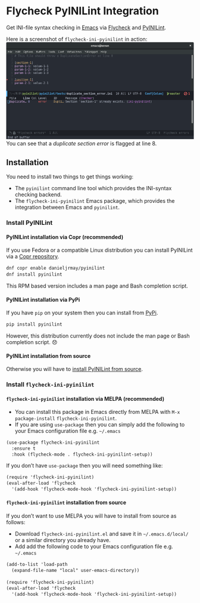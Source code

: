 # Flycheck PyINILint Integration

Get INI-file syntax checking in
[Emacs](https://www.gnu.org/software/emacs/) via
[Flycheck](https://www.flycheck.org/) and
[PyINILint](https://gitlab.com/danieljrmay/pyinilint).

Here is a screenshot of `flycheck-ini-pyinilint` in action:
![Screenshot of Flycheck PyINILint](images/screenshot.png)
You can see that a *duplicate section error* is flagged at line 8.

## Installation

You need to install two things to get things working:

* The `pyinilint` command line tool which provides the INI-syntax
  checking backend.
* The `flycheck-ini-pyinilint` Emacs package, which provides the
  integration between Emacs and `pyinilint`.

### Install PyINILint

#### PyINILint installation via Copr (recommended)

If you use Fedora or a compatible Linux distribution you can install
PyINILint via a [Copr
repository](https://copr.fedorainfracloud.org/coprs/danieljrmay/pyinilint/).

```sh
dnf copr enable danieljrmay/pyinilint
dnf install pyinilint
```

This RPM based version includes a man page and Bash completion script.

#### PyINILint installation via PyPi

If you have `pip` on your system then you can install from
[PyPi](https://pypi.org/project/pyinilint/).

```sh
pip install pyinilint
```

However, this distribution currently does not include the man page or
Bash completion script. 😞

#### PyINILint installation from source

Otherwise you will have to [install PyINILint from
source](https://gitlab.com/danieljrmay/pyinilint).

### Install `flycheck-ini-pyinilint`

#### `flycheck-ini-pyinilint` installation via MELPA (recommended)

* You can install this package in Emacs directly from MELPA with `M-x` `package-install`
  `flycheck-ini-pyinilint`.
* If you are using `use-package` then you can simply add the following
to your Emacs configuration file e.g. `~/.emacs`

```elisp
(use-package flycheck-ini-pyinilint
  :ensure t
  :hook (flycheck-mode . flycheck-ini-pyinilint-setup))
```

If you don’t have `use-package` then you will need something like:

```elisp
(require 'flycheck-ini-pyinilint)
(eval-after-load 'flycheck
  '(add-hook 'flycheck-mode-hook 'flycheck-ini-pyinilint-setup))
```

#### `flycheck-ini-pyinilint` installation from source

If you don’t want to use MELPA you will have to install from source as
follows:

* Download `flycheck-ini-pyinilint.el` and save it in
  `~/.emacs.d/local/` or a similar directory you already have.
* Add add the following code to your Emacs configuration file
  e.g. `~/.emacs`

```elisp
(add-to-list 'load-path
  (expand-file-name "local" user-emacs-directory))

(require 'flycheck-ini-pyinilint)
(eval-after-load 'flycheck
  '(add-hook 'flycheck-mode-hook 'flycheck-ini-pyinilint-setup))
```
